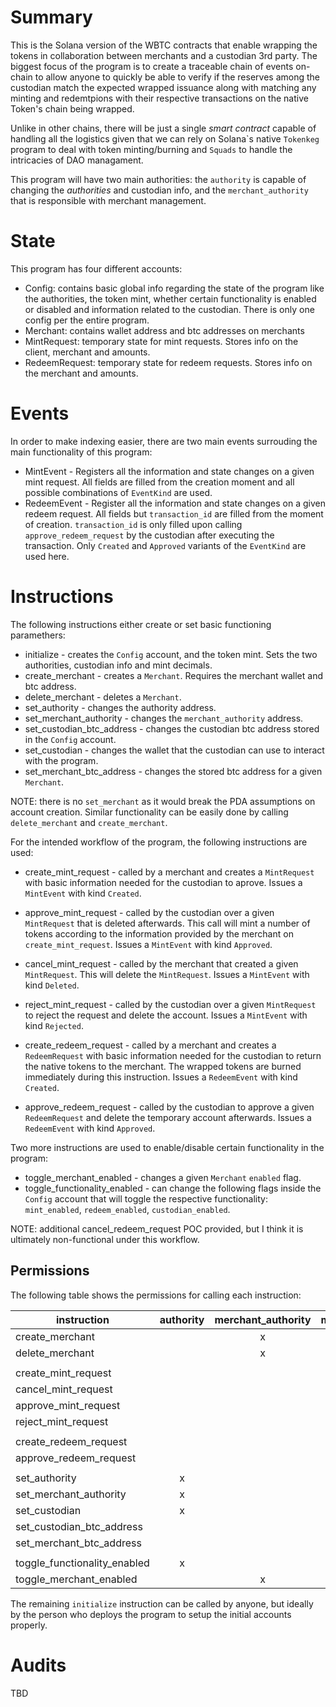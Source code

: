 # Summary
This is the Solana version of the WBTC contracts that enable wrapping the tokens in collaboration between merchants and a custodian 3rd party. The biggest focus of the program is to create a traceable chain of events on-chain to allow anyone to quickly be able to verify if the reserves among the custodian match the expected wrapped issuance along with matching any minting and redemtpions with their respective transactions on the native Token's chain being wrapped.

Unlike in other chains, there will be just a single _smart contract_ capable of handling all the logistics given that we can rely on Solana\`s native `Tokenkeg` program to deal with token minting/burning and `Squads` to handle the intricacies of DAO managament.

This program will have two main authorities: the `authority` is capable of changing the _authorities_ and custodian info, and the `merchant_authority` that is responsible with merchant management.

# State

This program has four different accounts:

* Config: contains basic global info regarding the state of the program like the authorities, the token mint, whether certain functionality is enabled or disabled and information related to the custodian. There is only one config per the entire program.
* Merchant: contains wallet address and btc addresses on merchants
* MintRequest: temporary state for mint requests. Stores info on the client, merchant and amounts.
* RedeemRequest: temporary state for redeem requests. Stores info on the merchant and amounts.

# Events

In order to make indexing easier, there are two main events surrouding the main functionality of this program:

* MintEvent - Registers all the information and state changes on a given mint request. All fields are filled from the creation moment and all possible combinations of `EventKind` are used.
* RedeemEvent - Register all the information and state changes on a given redeem request. All fields but `transaction_id` are filled from the moment of creation. `transaction_id` is only filled upon calling `approve_redeem_request` by the custodian after executing the transaction. Only `Created` and `Approved` variants of the `EventKind` are used here.
# Instructions

The following instructions either create or set basic functioning paramethers:

* initialize - creates the `Config` account, and the token mint. Sets the two authorities, custodian info and mint decimals.
* create_merchant - creates a `Merchant`. Requires the merchant wallet and btc address.
* delete_merchant - deletes a `Merchant`.
* set_authority - changes the authority address.
* set_merchant_authority - changes the `merchant_authority` address.
* set_custodian_btc_address - changes the custodian btc address stored in the `Config` account.
* set_custodian - changes the wallet that the custodian can use to interact with the program.
* set_merchant_btc_address - changes the stored btc address for a given `Merchant`.

NOTE: there is no `set_merchant` as it would break the PDA assumptions on account creation. Similar functionality can be easily done by calling `delete_merchant` and `create_merchant`. 

For the intended workflow of the program, the following instructions are used:

* create_mint_request - called by a merchant and creates a `MintRequest` with basic information needed for the custodian to aprove. Issues a `MintEvent` with kind `Created`.
* approve_mint_request - called by the custodian over a given `MintRequest` that is deleted afterwards. This call will mint a number of tokens according to the information provided by the merchant on `create_mint_request`. Issues a `MintEvent` with kind `Approved`.
* cancel_mint_request - called by the merchant that created a given `MintRequest`. This will delete the `MintRequest`. Issues a `MintEvent` with kind `Deleted`.
* reject_mint_request - called by the custodian over a given `MintRequest` to reject the request and delete the account. Issues a `MintEvent` with kind `Rejected`.

* create_redeem_request - called by a merchant and creates a `RedeemRequest` with basic information needed for the custodian to return the native tokens to the merchant. The wrapped tokens are burned immediately during this instruction. Issues a `RedeemEvent` with kind `Created`.
* approve_redeem_request - called by the custodian to approve a given `RedeemRequest` and delete the temporary account afterwards. Issues a `RedeemEvent` with kind `Approved`.

Two more instructions are used to enable/disable certain functionality in the program:

* toggle_merchant_enabled - changes a given `Merchant` `enabled` flag.
* toggle_functionality_enabled - can change the following flags inside the `Config` account that will toggle the respective functionality: `mint_enabled`, `redeem_enabled`, `custodian_enabled`.

NOTE: additional cancel_redeem_request POC provided, but I think it is ultimately non-functional under this workflow.
## Permissions

The following table shows the permissions for calling each instruction:

| instruction                  | authority | merchant_authority | merchant | custodian |
| ---------------------------- | :-------: | :----------------: | :------: | :-------: |
| create_merchant              |           |          x         |          |           |
| delete_merchant              |           |          x         |          |           |
|                              |           |                    |          |           |
| create_mint_request          |           |                    |     x    |           |
| cancel_mint_request          |           |                    |     x    |           |
| approve_mint_request         |           |                    |          |     x     |
| reject_mint_request          |           |                    |          |     x     |
|                              |           |                    |          |           |
| create_redeem_request        |           |                    |     x    |           |
| approve_redeem_request       |           |                    |          |     x     |
|                              |           |                    |          |           |
| set_authority                |     x     |                    |          |           |
| set_merchant_authority       |     x     |                    |          |           |
| set_custodian                |     x     |                    |          |     x     |
| set_custodian_btc_address    |           |                    |          |     x     |
| set_merchant_btc_address     |           |                    |     x    |           |
|                              |           |                    |          |           |
| toggle_functionality_enabled |     x     |                    |          |           |
| toggle_merchant_enabled      |           |          x         |          |           |

The remaining `initialize` instruction can be called by anyone, but ideally by the person who deploys the program to setup the initial accounts properly.

# Audits

TBD